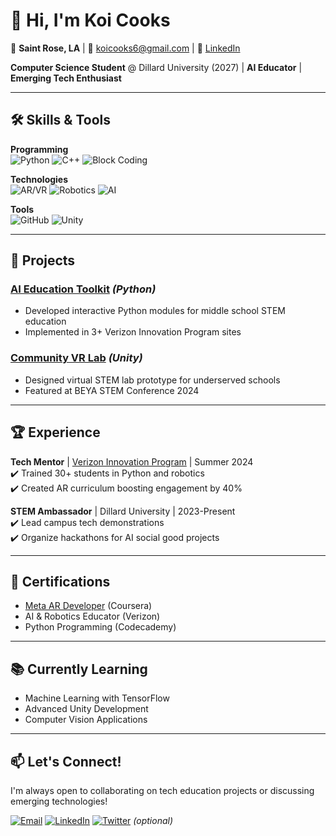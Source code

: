 # 👋 Hi, I'm Koi Cooks

📍 **Saint Rose, LA** | 📧 [koicooks6@gmail.com](mailto:koicooks6@gmail.com) | 🔗 [LinkedIn](https://www.linkedin.com/in/koi-cooks-940421294)

**Computer Science Student** @ Dillard University (2027) | **AI Educator** | **Emerging Tech Enthusiast**

---

## 🛠️ Skills & Tools

**Programming**  
![Python](https://img.shields.io/badge/Python-3776AB?style=flat&logo=python&logoColor=white)
![C++](https://img.shields.io/badge/C++-00599C?style=flat&logo=c%2B%2B&logoColor=white)
![Block Coding](https://img.shields.io/badge/Block_Coding-FFD43B?style=flat&logo=scratch&logoColor=white)

**Technologies**  
![AR/VR](https://img.shields.io/badge/AR/VR-000000?style=flat&logo=unity&logoColor=white)
![Robotics](https://img.shields.io/badge/Robotics-FF6B6B?style=flat&logo=raspberry-pi&logoColor=white)
![AI](https://img.shields.io/badge/AI-FF9E0F?style=flat&logo=tensorflow&logoColor=white)

**Tools**  
![GitHub](https://img.shields.io/badge/GitHub-181717?style=flat&logo=github&logoColor=white)
![Unity](https://img.shields.io/badge/Unity-FFFFFF?style=flat&logo=unity&logoColor=black)

---

## 🚀 Projects

### [AI Education Toolkit](https://github.com/yourusername/project-repo) *(Python)*
- Developed interactive Python modules for middle school STEM education
- Implemented in 3+ Verizon Innovation Program sites

### [Community VR Lab](https://github.com/yourusername/vr-lab) *(Unity)*
- Designed virtual STEM lab prototype for underserved schools
- Featured at BEYA STEM Conference 2024

---

## 🏆 Experience

**Tech Mentor** | [Verizon Innovation Program](https://www.verizon.com/) | Summer 2024  
✔️ Trained 30+ students in Python and robotics  
✔️ Created AR curriculum boosting engagement by 40%

**STEM Ambassador** | Dillard University | 2023-Present  
✔️ Lead campus tech demonstrations  
✔️ Organize hackathons for AI social good projects

---

## 📜 Certifications
- [Meta AR Developer](https://www.coursera.org/professional-certificates/meta-ar-developer) (Coursera)
- AI & Robotics Educator (Verizon)
- Python Programming (Codecademy)

---

## 📚 Currently Learning
- Machine Learning with TensorFlow
- Advanced Unity Development
- Computer Vision Applications

---

## 📫 Let's Connect!
I'm always open to collaborating on tech education projects or discussing emerging technologies!

[![Email](https://img.shields.io/badge/Email-koicooks6@gmail.com-D14836?style=flat&logo=gmail&logoColor=white)](mailto:koicooks6@gmail.com)
[![LinkedIn](https://img.shields.io/badge/LinkedIn-0A66C2?style=flat&logo=linkedin&logoColor=white)](https://www.linkedin.com/in/koi-cooks-940421294)
[![Twitter](https://img.shields.io/badge/Twitter-1DA1F2?style=flat&logo=twitter&logoColor=white)](https://twitter.com/yourhandle) *(optional)*


<!--
**Koi811/Koi811** is a ✨ _special_ ✨ repository because its `README.md` (this file) appears on your GitHub profile.

Here are some ideas to get you started:

- 🔭 I’m currently working on ... Learning with Machine Learning 
- 🌱 I’m currently learning ... How to code with Python, C++, and Machine Learning as well 
- 👯 I’m looking to collaborate on ...
- 🤔 I’m looking for help with ...
- 💬 Ask me about ...
- 📫 How to reach me: ...
- 😄 Pronouns: ...
- ⚡ Fun fact: ...
-->
